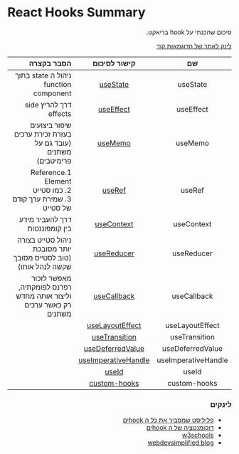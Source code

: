 # React Hooks Summary

<div dir="rtl">
סיכום שהכנתי על hook בריאקט.

[לינק לאתר של הדוגמאות קוד](https://shaygali.github.io/react-hooks/)

<div align="center">

|         שם          |                                                   קישור לסיכום                                                   |                                                          הסבר בקצרה |
|:-------------------:|:----------------------------------------------------------------------------------------------------------------:|--------------------------------------------------------------------:|
|      useState       |            [useState](https://github.com/ShayGali/react-hooks/tree/master/src/Hooks%20Examples/State)            |                               ניהול ה state בתוך function component |
|      useEffect      |           [useEffect](https://github.com/ShayGali/react-hooks/tree/master/src/Hooks%20Examples/Effect)           |                                              דרך להריץ side effects |
|       useMemo       |             [useMemo](https://github.com/ShayGali/react-hooks/tree/master/src/Hooks%20Examples/Memo)             |   שיפור ביצועים בעזרת זכירת ערכים <br>(עובד גם על משתנים פרימיטבים) |
|       useRef        |              [useRef](https://github.com/ShayGali/react-hooks/tree/master/src/Hooks%20Examples/Ref)              |   1.Reference Element<br>2. כמו סטייט<br>3. שמירת ערך קודם של סטייט |
|     useContext      |          [useContext](https://github.com/ShayGali/react-hooks/tree/master/src/Hooks%20Examples/Context)          |                                      דרך להעביר מידע בין קומפוננטות |
|     useReducer      |          [useReducer](https://github.com/ShayGali/react-hooks/tree/master/src/Hooks%20Examples/Reducer)          | ניהול סטייט בצורה יותר מסובכת <br>(טוב לסטייס מסובך שקשה לנהל אותו) |
|     useCallback     |         [useCallback](https://github.com/ShayGali/react-hooks/tree/master/src/Hooks%20Examples/Callback)         |   מאפשר לזכור רפרנס לפומקתיה, וליצור אותה מחדש רק כאשר ערכים משתנים |
|   useLayoutEffect   |     [useLayoutEffect](https://github.com/ShayGali/react-hooks/tree/master/src/Hooks%20Examples/LayoutEffect)     ||
|    useTransition    |       [useTransition](https://github.com/ShayGali/react-hooks/tree/master/src/Hooks%20Examples/Transition)       ||
|  useDeferredValue   |    [useDeferredValue](https://github.com/ShayGali/react-hooks/tree/master/src/Hooks%20Examples/DeferredValue)    ||
| useImperativeHandle | [useImperativeHandle](https://github.com/ShayGali/react-hooks/tree/master/src/Hooks%20Examples/ImperativeHandle) ||
|        useId        |               [useId](https://github.com/ShayGali/react-hooks/tree/master/src/Hooks%20Examples/Id)               ||
|    custom-hooks     |      [custom-hooks](https://github.com/ShayGali/react-hooks/tree/master/src/Hooks%20Examples/custom-hooks)       ||

</div>

### לינקים

* [פליליסט שמסביר את כל ה hookים](https://www.youtube.com/watch?v=O6P86uwfdR0&list=PLZlA0Gpn_vH8EtggFGERCwMY5u5hOjf-h)
* [דוקומנטציה של ה hookים](https://reactjs.org/docs/hooks-reference.html)
* [w3schools](https://www.w3schools.com/react/react_hooks.asp)
* [webdevsimplified blog](https://blog.webdevsimplified.com/)

</div>
